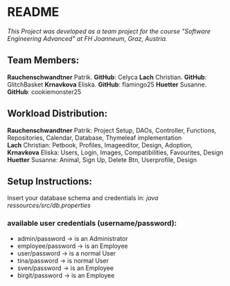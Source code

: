 # README  
  
  *This Project was developed as a team project for the course "Software Engineering Advanced" at FH Joanneum, Graz, Austria.*

## Team Members:  
__Rauchenschwandtner__ Patrik. __GitHub__: Celyca
__Lach__ Christian. __GitHub__: GlitchBasket
__Krnavkova__ Eliska. __GitHub__: flamingo25
__Huetter__ Susanne. __GitHub__: cookiemonster25
  
## Workload Distribution: 
__Rauchenschwandtner__ Patrik: Project Setup, DAOs, Controller, Functions, Repositories, Calendar, Database, Thymeleaf implementation  
__Lach__ Christian: Petbook, Profiles, Imageeditor, Design, Adoption,   
__Krnavkova__ Eliska: Users, Login, Images, Compatibilities, Favourites, Design  
__Huetter__ Susanne: Animal, Sign Up, Delete Btn, Userprofile, Design  
  
## Setup Instructions:  
Insert your database schema and credentials in: *java ressources/src/db.properties*  
  
### available user credentials (username/password):
 - admin/password  ->  is an Administrator
 - employee/password  -> is an Employee
 - user/password -> is a normal User
 - tina/password -> is  normal User
 - sven/password -> is an  Employee
 - birgit/password -> is an Employee
